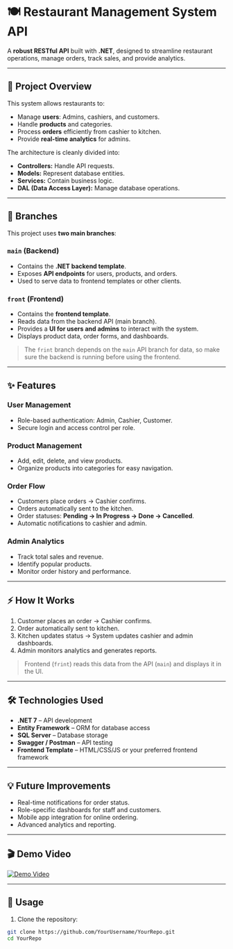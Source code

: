 # 🍽️ Restaurant Management System API

A **robust RESTful API** built with **.NET**, designed to streamline restaurant operations, manage orders, track sales, and provide analytics.  

---

## 📌 Project Overview

This system allows restaurants to:  

- Manage **users**: Admins, cashiers, and customers.  
- Handle **products** and categories.  
- Process **orders** efficiently from cashier to kitchen.  
- Provide **real-time analytics** for admins.  

The architecture is cleanly divided into:  

- **Controllers:** Handle API requests.  
- **Models:** Represent database entities.  
- **Services:** Contain business logic.  
- **DAL (Data Access Layer):** Manage database operations.  

---

## 🌿 Branches

This project uses **two main branches**:

### `main` (Backend)
- Contains the **.NET backend template**.  
- Exposes **API endpoints** for users, products, and orders.  
- Used to serve data to frontend templates or other clients.  

### `front` (Frontend)
- Contains the **frontend template**.  
- Reads data from the backend API (main branch).  
- Provides a **UI for users and admins** to interact with the system.  
- Displays product data, order forms, and dashboards.  

> The `frint` branch depends on the `main` API branch for data, so make sure the backend is running before using the frontend.

---

## ✨ Features

### User Management
- Role-based authentication: Admin, Cashier, Customer.  
- Secure login and access control per role.  

### Product Management
- Add, edit, delete, and view products.  
- Organize products into categories for easy navigation.  

### Order Flow
- Customers place orders → Cashier confirms.  
- Orders automatically sent to the kitchen.  
- Order statuses: **Pending → In Progress → Done → Cancelled**.  
- Automatic notifications to cashier and admin.  

### Admin Analytics
- Track total sales and revenue.  
- Identify popular products.  
- Monitor order history and performance.  

---

## ⚡ How It Works

1. Customer places an order → Cashier confirms.  
2. Order automatically sent to kitchen.  
3. Kitchen updates status → System updates cashier and admin dashboards.  
4. Admin monitors analytics and generates reports.  

> Frontend (`frint`) reads this data from the API (`main`) and displays it in the UI.

---

## 🛠️ Technologies Used

- **.NET 7** – API development  
- **Entity Framework** – ORM for database access  
- **SQL Server** – Database storage  
- **Swagger / Postman** – API testing  
- **Frontend Template** – HTML/CSS/JS or your preferred frontend framework  

---

## 💡 Future Improvements

- Real-time notifications for order status.  
- Role-specific dashboards for staff and customers.  
- Mobile app integration for online ordering.  
- Advanced analytics and reporting.  

---
## 🎬 Demo Video
[![Demo Video](https://img.icons8.com/color/48/000000/video.png)](https://drive.google.com/file/d/1ROn6ftHTG9Kg5KSPoRm1Y0HMOQ4unG7n/view?usp=sharing)

---

## 🚀 Usage

1. Clone the repository:  
```bash
git clone https://github.com/YourUsername/YourRepo.git
cd YourRepo

